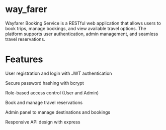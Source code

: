 # way_farer
Wayfarer Booking Service is a RESTful web application that allows users to book trips, manage bookings, and view available travel options. The platform supports user authentication, admin management, and seamless travel reservations.

# Features

User registration and login with JWT authentication

Secure password hashing with bcrypt

Role-based access control (User and Admin)

Book and manage travel reservations

Admin panel to manage destinations and bookings

Responsive API design with express
